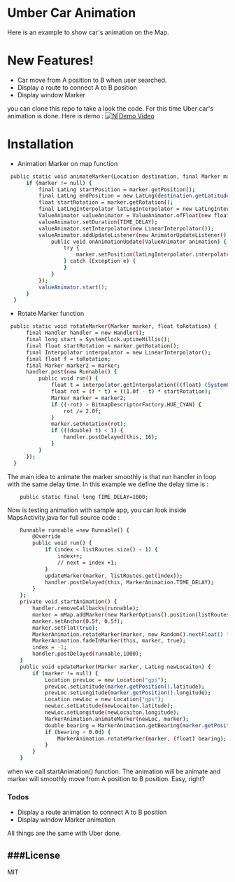 # Umber Car Animation


Here is an example to show car's animation on the Map.
# New Features!
  - Car move from A position to B when user searched.
  - Display a route to connect A to B position 
  - Display window Marker
  
  
you can clone this repo to take a look the code. For this time Uber car's animation is done.
Here is demo : 
[![N|Demo Video](https://github.com/duongnv1996/UberAnimation/raw/master/device-2018-04-26-153807.png) ](https://www.youtube.com/watch?v=069C270LSOY?t=35s)


# Installation
  - Animation Marker on map function
  ```sh
   public static void animateMarker(Location destination, final Marker marker) {
        if (marker != null) {
            final LatLng startPosition = marker.getPosition();
            final LatLng endPosition = new LatLng(destination.getLatitude(), destination.getLongitude());
            float startRotation = marker.getRotation();
            final LatLngInterpolator latLngInterpolator = new LatLngInterpolator.LinearFixed();
            ValueAnimator valueAnimator = ValueAnimator.ofFloat(new float[]{0.0f, 1.0f});
            valueAnimator.setDuration(TIME_DELAY);
            valueAnimator.setInterpolator(new LinearInterpolator());
            valueAnimator.addUpdateListener(new AnimatorUpdateListener() {
                public void onAnimationUpdate(ValueAnimator animation) {
                    try {
                        marker.setPosition(latLngInterpolator.interpolate(animation.getAnimatedFraction(),startPosition, endPosition));
                    } catch (Exception e) {
                    }
                }
            });
            valueAnimator.start();
        }
    }
  ```
  - Rotate Marker function
  ```sh
   public static void rotateMarker(Marker marker, float toRotation) {
        final Handler handler = new Handler();
        final long start = SystemClock.uptimeMillis();
        final float startRotation = marker.getRotation();
        final Interpolator interpolator = new LinearInterpolator();
        final float f = toRotation;
        final Marker marker2 = marker;
        handler.post(new Runnable() {
            public void run() {
                float t = interpolator.getInterpolation(((float) (SystemClock.uptimeMillis() - start)) / 1000.0f);
                float rot = (f * t) + ((1.0f - t) * startRotation);
                Marker marker = marker2;
                if ((-rot) > BitmapDescriptorFactory.HUE_CYAN) {
                    rot /= 2.0f;
                }
                marker.setRotation(rot);
                if (((double) t) < 1) {
                    handler.postDelayed(this, 16);
                }
            }
        });
    }
  ```


The main idea to animate the marker smoothly is that run handler in loop with the same delay time. In this example we define the delay time is : 

        public static final long TIME_DELAY=1000;
        
Now is testing animation with sample app, you can look inside MapsActivity.java for full source code : 
```sh
    Runnable runnable =new Runnable() {
        @Override
        public void run() {
            if (index < listRoutes.size() - 1) {
                index++;
                // next = index +1;
            }
            updateMarker(marker, listRoutes.get(index));
            handler.postDelayed(this, MarkerAnimation.TIME_DELAY);
        }
    };
    private void startAnimation() {
        handler.removeCallbacks(runnable);
        marker = mMap.addMarker(new MarkerOptions().position(listRoutes.get(0)).icon(BitmapDescriptorFactory.fromResource(R.drawable.ic_car_marker_15)));
        marker.setAnchor(0.5f, 0.5f);
        marker.setFlat(true);
        MarkerAnimation.rotateMarker(marker, new Random().nextFloat() * 360.0f);
        MarkerAnimation.fadeInMarker(this, marker, true);
        index = -1;
        handler.postDelayed(runnable,1000);
    }
    public void updateMarker(Marker marker, LatLng newLocaiton) {
        if (marker != null) {
            Location prevLoc = new Location("gps");
            prevLoc.setLatitude(marker.getPosition().latitude);
            prevLoc.setLongitude(marker.getPosition().longitude);
            Location newLoc = new Location("gps");
            newLoc.setLatitude(newLocaiton.latitude);
            newLoc.setLongitude(newLocaiton.longitude);
            MarkerAnimation.animateMarker(newLoc, marker);
            double bearing = MarkerAnimation.getBearing(marker.getPosition(), new LatLng(newLoc.getLatitude(), newLoc.getLongitude()));
            if (bearing > 0.0d) {
                MarkerAnimation.rotateMarker(marker, (float) bearing);
            }
        }
    }
```
when we call startAnimation() function. The animation will be animate and marker will smoothly move from A position to B position. Easy, right?

### Todos

 - Display a route animation to connect A to B position 
 - Display window Marker animation
 
All things are the same with Uber done.



###License
----

MIT



